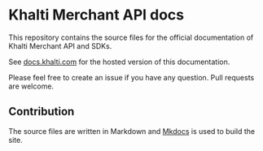 # Khalti Merchant API docs

This repository contains the source files for the official documentation of Khalti Merchant API and SDKs.

See [docs.khalti.com](http://docs.khalti.com) for the hosted version of this documentation.

Please feel free to create an issue if you have any question. Pull requests are welcome.

## Contribution
The source files are written in Markdown and [Mkdocs](http://www.mkdocs.org/) is used to build the site.
